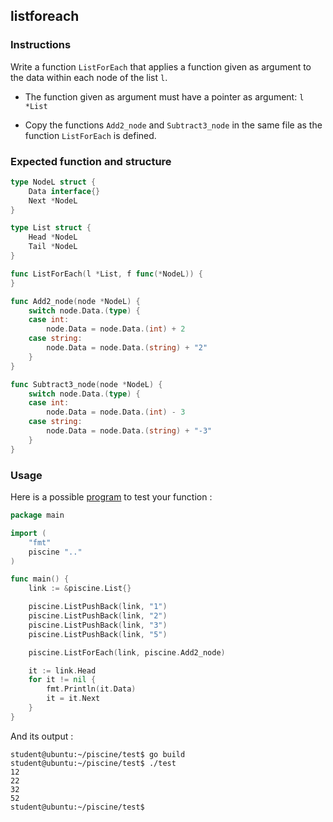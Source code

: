 ## listforeach

### Instructions

Write a function `ListForEach` that applies a function given as argument to the data within each node of the list `l`.

- The function given as argument must have a pointer as argument: `l *List`

- Copy the functions `Add2_node` and `Subtract3_node` in the same file as the function `ListForEach` is defined.

### Expected function and structure

```go
type NodeL struct {
	Data interface{}
	Next *NodeL
}

type List struct {
	Head *NodeL
	Tail *NodeL
}

func ListForEach(l *List, f func(*NodeL)) {
}

func Add2_node(node *NodeL) {
	switch node.Data.(type) {
	case int:
		node.Data = node.Data.(int) + 2
	case string:
		node.Data = node.Data.(string) + "2"
	}
}

func Subtract3_node(node *NodeL) {
	switch node.Data.(type) {
	case int:
		node.Data = node.Data.(int) - 3
	case string:
		node.Data = node.Data.(string) + "-3"
	}
}
```

### Usage

Here is a possible [program](TODO-LINK) to test your function :

```go
package main

import (
	"fmt"
	piscine ".."
)

func main() {
	link := &piscine.List{}

	piscine.ListPushBack(link, "1")
	piscine.ListPushBack(link, "2")
	piscine.ListPushBack(link, "3")
	piscine.ListPushBack(link, "5")

	piscine.ListForEach(link, piscine.Add2_node)

	it := link.Head
	for it != nil {
		fmt.Println(it.Data)
		it = it.Next
	}
}
```

And its output :

```console
student@ubuntu:~/piscine/test$ go build
student@ubuntu:~/piscine/test$ ./test
12
22
32
52
student@ubuntu:~/piscine/test$
```
